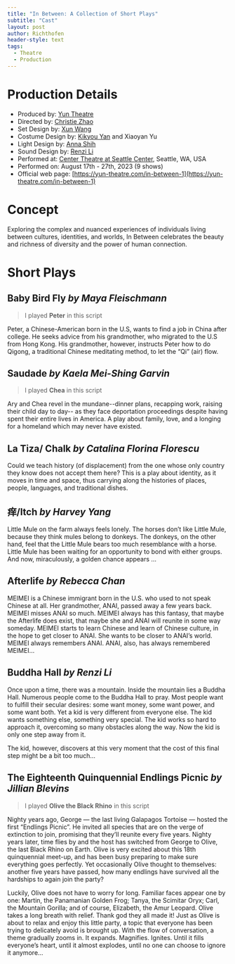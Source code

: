 ```yaml
---
title: "In Between: A Collection of Short Plays"
subtitle: "Cast"
layout: post
author: Richthofen
header-style: text
tags:
  - Theatre
  - Production
---
```


# Production Details
- Produced by: [Yun Theatre](https://porkfilled.com/)
- Directed by: [Christie Zhao](https://www.christiezhao.com/)
- Set Design by: [Xun Wang](https://www.xunwang-architect.com/)
- Costume Design by: [Kikyou Yan](https://kikyouyan.com/) and Xiaoyan Yu
- Light Design by: [Anna Shih](https://www.anna-shih.com/)
- Sound Design by: [Renzi Li](https://www.lirenzi.com/)
- Performed at: [Center Theatre at Seattle Center](https://theatrepugetsound.org/product/tps-center-theatre/), Seattle, WA, USA
- Performed on: August 17th - 27th, 2023 (9 shows)
- Official web page: [https://yun-theatre.com/in-between-1](https://yun-theatre.com/in-between-1)

# Concept
Exploring the complex and nuanced experiences of individuals living between cultures, identities, and worlds, In Between celebrates the beauty and richness of diversity and the power of human connection.

# Short Plays

## Baby Bird Fly *by Maya Fleischmann*
> I played **Peter** in this script

Peter, a Chinese-American born in the U.S, wants to find a job in China after college. He seeks advice from his grandmother, who migrated to the U.S from Hong Kong. His grandmother, however, instructs Peter how to do Qigong, a traditional Chinese meditating method, to let the “Qi” (air) flow.

## Saudade *by Kaela Mei-Shing Garvin*
> I played **Chea** in this script

Ary and Chea revel in the mundane--dinner plans, recapping work, raising their child day to day-- as they face deportation proceedings despite having spent their entire lives in America. A play about family, love, and a longing for a homeland which may never have existed.


## La Tiza/ Chalk *by Catalina Florina Florescu*
Could we teach history (of displacement) from the one whose only country they know does not accept them here? This is a play about identity, as it moves in time and space, thus carrying along the histories of places, people, languages, and traditional dishes.

## 痒/Itch *by Harvey Yang*
Little Mule on the farm always feels lonely. The horses don’t like Little Mule, because they think mules belong to donkeys. The donkeys, on the other hand, feel that the Little Mule bears too much resemblance with a horse. Little Mule has been waiting for an opportunity to bond with either groups. And now, miraculously, a golden chance appears …

## Afterlife *by Rebecca Chan*
MEIMEI is a Chinese immigrant born in the U.S. who used to not speak Chinese at all. Her grandmother, ANAI, passed away a few years back. MEIMEI misses ANAI so much. MEIMEI always has this fantasy, that maybe the Afterlife does exist, that maybe she and ANAI will reunite in some way someday. MEIMEI starts to learn Chinese and learn of Chinese culture, in the hope to get closer to ANAI. She wants to be closer to ANAI’s world. MEIMEI always remembers ANAI. ANAI, also, has always remembered MEIMEI…

## Buddha Hall *by Renzi Li*
Once upon a time, there was a mountain. Inside the mountain lies a Buddha Hall. Numerous people come to the Buddha Hall to pray. Most people want to fulfill their secular desires: some want money, some want power, and some want both. Yet a kid is very different from everyone else. The kid wants something else, something very special. The kid works so hard to approach it, overcoming so many obstacles along the way. Now the kid is only one step away from it.

The kid, however, discovers at this very moment that the cost of this final step might be a bit too much…

## The Eighteenth Quinquennial Endlings Picnic *by Jillian Blevins*
> I played **Olive the Black Rhino** in this script

Nighty years ago, George — the last living Galapagos Tortoise — hosted the first “Endlings Picnic”. He invited all species that are on the verge of extinction to join, promising that they’ll reunite every five years. Nighty years later, time flies by and the host has switched from George to Olive, the last Black Rhino on Earth. Olive is very excited about this 18th quinquennial meet-up, and has been busy preparing to make sure everything goes perfectly. Yet occasionally Olive thought to themselves: another five years have passed, how many endlings have survived all the hardships to again join the party?

Luckily, Olive does not have to worry for long. Familiar faces appear one by one: Martin, the Panamanian Golden Frog; Tanya, the Scimitar Oryx; Carl, the Mountain Gorilla; and of course, Elizabeth, the Amur Leopard. Olive takes a long breath with relief. Thank god they all made it! Just as Olive is about to relax and enjoy this little party, a topic that everyone has been trying to delicately avoid is brought up. With the flow of conversation, a theme gradually zooms in. It expands. Magnifies. Ignites. Until it fills everyone’s heart, until it almost explodes, until no one can choose to ignore it anymore…
